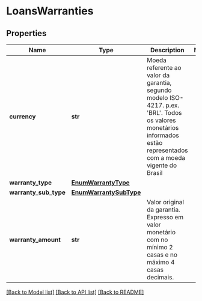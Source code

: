 # LoansWarranties

## Properties
Name | Type | Description | Notes
------------ | ------------- | ------------- | -------------
**currency** | **str** | Moeda referente ao valor da garantia, segundo modelo ISO-4217. p.ex. &#x27;BRL&#x27;. Todos os valores monetários informados estão representados com a moeda vigente do Brasil | 
**warranty_type** | [**EnumWarrantyType**](EnumWarrantyType.md) |  | 
**warranty_sub_type** | [**EnumWarrantySubType**](EnumWarrantySubType.md) |  | 
**warranty_amount** | **str** | Valor original da garantia. Expresso em valor monetário com no mínimo 2 casas e no máximo 4 casas decimais.  | 

[[Back to Model list]](../README.md#documentation-for-models) [[Back to API list]](../README.md#documentation-for-api-endpoints) [[Back to README]](../README.md)

